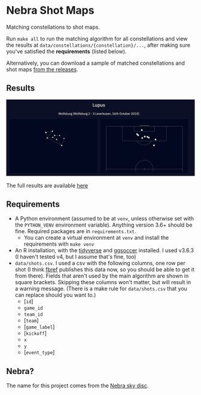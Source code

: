 # Nebra Shot Maps

Matching constellations to shot maps.

Run `make all` to run the matching algorithm for all constellations and view the results at `data/constellations/{constellation}/...`, after making sure you've satisfied the **requirements** (listed below).

Alternatively, you can download a sample of matched constellations and shot maps [from the releases](https://github.com/Torvaney/nebra-shot-maps/releases/tag/data).

## Results

![](README/example.png)

The full results are available [here](https://torvaney.github.io/projects/nebra/)


## Requirements

* A Python environment (assumed to be at `venv`, unless otherwise set with the `PYTHON_VENV` environment variable). Anything version 3.6+ should be fine. Required packages are in `requirements.txt`.
  - You can create a virtual environment at `venv` and install the requirements with `make venv`
* An R installation, with the [tidyverse](https://github.com/tidyverse/tidyverse) and [ggsoccer](https://github.com/Torvaney/ggsoccer) installed. I used v3.6.3 (I haven't tested v4, but I assume that's fine, too)
* `data/shots.csv`. I used a csv with the following columns, one row per shot (I think [fbref](https://fbref.com/en/) publishes this data now, so you should be able to get it from there). Fields that aren't used by the main algorithm are shown in square brackets. Skipping these columns won't matter, but will result in a warning message. (There is a make rule for `data/shots.csv` that you can replace should you want to.)
  - [`id`]
  - `game_id`
  - `team_id`
  - [`team`]
  - [`game_label`]
  - [`kickoff`]
  - `x`
  - `y`
  - [`event_type`]


## Nebra?

The name for this project comes from the [Nebra sky disc](https://en.wikipedia.org/wiki/Nebra_sky_disc).
